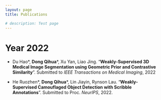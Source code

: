 ```yaml
---
layout: page
title: Publications

# description: Test page
---
```

# Year 2022

* Du Hao\*, __Dong Qihua__\*, Xu Yan, Liao Jing. “__Weakly-Supervised 3D Medical Image Segmentation using Geometric Prior and Contrastive Similarity__”. Submitted to *IEEE Transactions on Medical Imaging*, 2022

* He Ruozhen\*, __Dong Qihua__\*, Lin Jiayin, Rynson Lau. “__Weakly-Supervised Camouflaged Object Detection with Scribble Annotations__”. Submitted to Proc. *NeurIPS*, 2022.